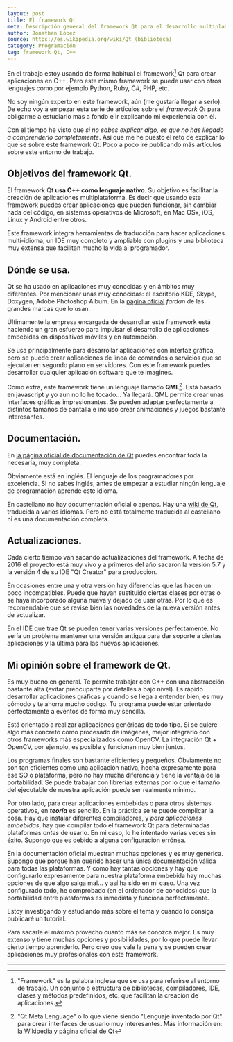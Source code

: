 ```yaml
---
layout: post
title: El framework Qt
meta: Descripción general del framework Qt para el desarrollo multiplataforma.
author: Jonathan López
source: https://es.wikipedia.org/wiki/Qt_(biblioteca) 
category: Programación
tag: framework Qt, C++
---
```


En el trabajo estoy usando de forma habitual el framework[^1] Qt para crear aplicaciones en C++. Pero este mismo framework se puede usar con otros lenguajes como por ejemplo Python, Ruby, C#, PHP, etc.

No soy ningún experto en este framework, aún (me gustaría llegar a serlo). De echo voy a empezar esta serie de artículos sobre el *framework Qt* para obligarme a estudiarlo más a fondo e ir explicando mi experiencia con él. 

Con el tiempo he visto que *si no sabes explicar algo, es que no has llegado a comprenderlo completamente*. Así que me he puesto el reto de explicar lo que se sobre este framework Qt. Poco a poco iré publicando más artículos sobre este entorno de trabajo. 

## Objetivos del framework Qt.

El framework Qt **usa C++ como lenguaje nativo**. Su objetivo es facilitar la creación de aplicaciones multiplataforma. Es decir que usando este framework puedes crear aplicaciones que pueden funcionar, sin cambiar nada del código, en sistemas operativos de Microsoft, en Mac OSx, iOS, Linux y Android entre otros. 

Este framework integra herramientas de traducción para hacer aplicaciones multi-idioma, un IDE muy completo y ampliable con plugins y una biblioteca muy extensa que facilitan mucho la vida al programador.

## Dónde se usa.

Qt se ha usado en aplicaciones muy conocidas y en ámbitos muy diferentes. Por mencionar unas muy conocidas: el escritorio KDE, Skype, Doxygen, Adobe Photoshop Album. En la [página oficial](http://qt.io) *fardan* de las grandes marcas que lo usan.

Últimamente la empresa encargada de desarrollar este framework está haciendo un gran esfuerzo para impulsar el desarrollo de aplicaciones embebidas en dispositivos móviles y en automoción. 

Se usa principalmente para desarrollar aplicaciones con interfaz gráfica, pero se puede crear aplicaciones de línea de comandos o servicios que se ejecutan en segundo plano en servidores. Con este framework puedes desarrollar cualquier aplicación software que te imagines.

Como extra, este framework tiene un lenguaje llamado **QML**[^2]. Está basado en javascript y yo aun no lo he tocado... Ya llegará. QML permite crear unas interfaces gráficas impresionantes. Se pueden adaptar perfectamente a distintos tamaños de pantalla e incluso crear animaciones y juegos bastante interesantes. 

## Documentación.

En [la página oficial de documentación de Qt](http://doc.qt.io/) puedes encontrar toda la necesaria, muy completa.

Obviamente está en inglés. El lenguaje de los programadores por excelencia. Si no sabes inglés, antes de empezar a estudiar ningún lenguaje de programación aprende este idioma.

En castellano no hay documentación oficial o apenas. Hay una [wiki de Qt](http://wiki.qt.io/Main), traducida a varios idiomas. Pero no está totalmente traducida al castellano ni es una documentación completa.

## Actualizaciones.

Cada cierto tiempo van sacando actualizaciones del framework. A fecha de 2016 el proyecto está muy vivo y a primeros del año sacaron la versión 5.7 y la versión 4 de su IDE "Qt Creator" para producción. 

En ocasiones entre una y otra versión hay diferencias que las hacen un poco incompatibles. Puede que hayan sustituido ciertas clases por otras o se haya incorporado alguna nueva y dejado de usar otras. Por lo que es recomendable que se revise bien las novedades de la nueva versión antes de actualizar. 

En el IDE que trae Qt se pueden tener varias versiones perfectamente. No sería un problema mantener una versión antigua para dar soporte a ciertas aplicaciones y la última para las nuevas aplicaciones.

## Mi opinión sobre el framework de Qt.

Es muy bueno en general. Te permite trabajar con C++ con una abstracción bastante alta (evitar preocuparte por detalles a bajo nivel). Es rápido desarrollar aplicaciones gráficas y cuando se llega a entender bien, es muy cómodo y te ahorra mucho código. Tu programa puede estar orientado perfectamente a eventos de forma muy sencilla.

Está orientado a realizar aplicaciones genéricas de todo tipo. Si se quiere algo más concreto como procesado de imágenes, mejor integrarlo con otros frameworks más especializados como OpenCV. La integración Qt + OpenCV, por ejemplo, es posible y funcionan muy bien juntos.

Los programas finales son bastante eficientes y pequeños. Obviamente no son tan eficientes como una aplicación nativa, hecha expresamente para ese SO o plataforma, pero no hay mucha diferencia y tiene la ventaja de la portabilidad. Se puede trabajar con librerías externas por lo que el tamaño del ejecutable de nuestra aplicación puede ser realmente mínimo. 

Por otro lado, para crear aplicaciones embebidas o para otros sistemas operativos, en ***teoría*** es sencillo. En la práctica se te puede complicar la cosa. Hay que instalar diferentes compiladores, y *para aplicaciones embebidas*, hay que compilar todo el framework Qt para determinadas plataformas *antes* de usarlo. En mi caso, lo he intentado varias veces sin éxito. Supongo que es debido a alguna configuración errónea. 

En la documentación oficial muestran muchas opciones y es muy genérica. Supongo que porque han querido hacer una única documentación válida para todas las plataformas. Y como hay tantas opciones y hay que configurarlo expresamente para nuestra plataforma embebida hay muchas opciones de que algo salga mal... y así ha sido en mi caso. Una vez configurado todo, he comprobado (en el ordenador de conocidos) que la portabilidad entre plataformas es inmediata y funciona perfectamente. 

Estoy investigando y estudiando más sobre el tema y cuando lo consiga publicaré un tutorial.

Para sacarle el máximo provecho cuanto más se conozca mejor. Es muy extenso y tiene muchas opciones y posibilidades, por lo que puede llevar cierto tiempo aprenderlo. Pero creo que vale la pena y se pueden crear aplicaciones muy profesionales con este framework. 


--- 
[^1]: "Framework" es la palabra inglesa que se usa para referirse al entorno de trabajo. Un conjunto o estructura de bibliotecas, compiladores, IDE, clases y métodos predefinidos, etc. que facilitan la creación de aplicaciones.
[^2]: "Qt Meta Lenguage" o lo que viene siendo "Lenguaje inventado por Qt" para crear interfaces de usuario muy interesantes. Más información en: [la Wikipedia](https://es.wikipedia.org/wiki/QML) y [página oficial de Qt](http://doc.qt.io/qt-5/qmlapplications.html)